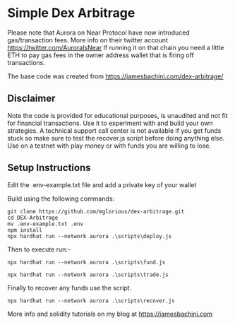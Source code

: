 # Simple Dex Arbitrage

Please note that Aurora on Near Protocol have now introduced gas/transaction fees. More info on their twitter account https://twitter.com/AuroraIsNear
If running it on that chain you need a little ETH to pay gas fees in the owner address wallet that is firing off transactions.

The base code was created from https://jamesbachini.com/dex-arbitrage/

## Disclaimer
Note the code is provided for educational purposes, is unaudited and not fit for financial transactions. Use it to experiment with and build your own strategies. A technical support call center is not available if you get funds stuck so make sure to test the recover.js script before doing anything else. Use on a testnet with play money or with funds you are willing to lose.

## Setup Instructions
Edit the .env-example.txt file and add a private key of your wallet

Build using the following commands:

```shell
git clone https://github.com/mglorious/dex-arbitrage.git
cd DEX-Arbitrage
mv .env-example.txt .env
npm install
npx hardhat run --network aurora .\scripts\deploy.js
```
Then to execute run:-

```shell
npx hardhat run --network aurora .\scripts\fund.js
```

```shell
npx hardhat run --network aurora .\scripts\trade.js
```

Finally to recover any funds use the script.

```shell
npx hardhat run --network aurora .\scripts\recover.js
```

More info and solidity tutorials on my blog at https://jamesbachini.com
